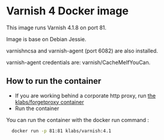 Varnish 4 Docker image
=====================

This image runs Varnish 4.1.8 on port 81.

Image is base on Debian Jessie.
  
varnishncsa and varnish-agent (port 6082) are also installed.

varnish-agent credentials are: varnish/CacheMeIfYouCan.


How to run the container
--------------------------------

* If you are working behind a corporate http proxy, run [the klabs/forgetproxy container](https://registry.hub.docker.com/u/klabs/forgetproxy/)
* Run the container

You can run the container with the docker run command :


  ``` sh
    docker run -p 81:81 klabs/varnish:4.1
   ```

